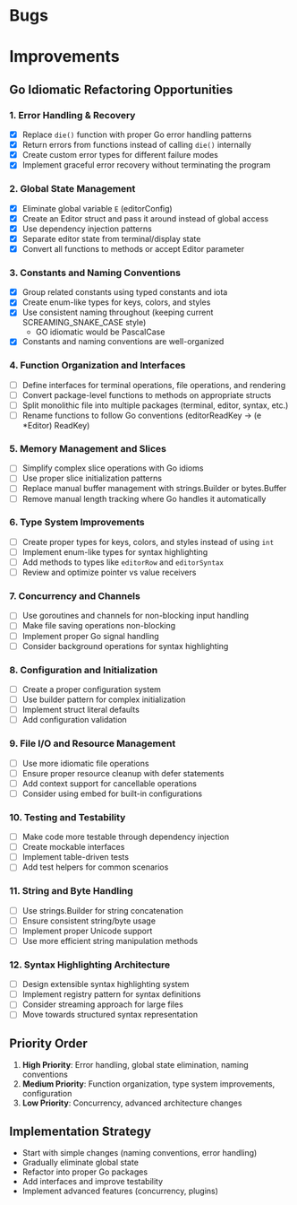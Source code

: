 # Bugs

# Improvements

## Go Idiomatic Refactoring Opportunities

### 1. Error Handling & Recovery

- [x] Replace `die()` function with proper Go error handling patterns
- [x] Return errors from functions instead of calling `die()` internally
- [x] Create custom error types for different failure modes
- [x] Implement graceful error recovery without terminating the program

### 2. Global State Management

- [x] Eliminate global variable `E` (editorConfig)
- [x] Create an Editor struct and pass it around instead of global access
- [x] Use dependency injection patterns
- [x] Separate editor state from terminal/display state
- [x] Convert all functions to methods or accept Editor parameter

### 3. Constants and Naming Conventions

- [x] Group related constants using typed constants and iota
- [x] Create enum-like types for keys, colors, and styles
- [x] Use consistent naming throughout (keeping current SCREAMING_SNAKE_CASE style)
  - GO idiomatic would be PascalCase
- [x] Constants and naming conventions are well-organized

### 4. Function Organization and Interfaces

- [ ] Define interfaces for terminal operations, file operations, and rendering
- [ ] Convert package-level functions to methods on appropriate structs
- [ ] Split monolithic file into multiple packages (terminal, editor, syntax, etc.)
- [ ] Rename functions to follow Go conventions (editorReadKey → (e \*Editor) ReadKey)

### 5. Memory Management and Slices

- [ ] Simplify complex slice operations with Go idioms
- [ ] Use proper slice initialization patterns
- [ ] Replace manual buffer management with strings.Builder or bytes.Buffer
- [ ] Remove manual length tracking where Go handles it automatically

### 6. Type System Improvements

- [ ] Create proper types for keys, colors, and styles instead of using `int`
- [ ] Implement enum-like types for syntax highlighting
- [ ] Add methods to types like `editorRow` and `editorSyntax`
- [ ] Review and optimize pointer vs value receivers

### 7. Concurrency and Channels

- [ ] Use goroutines and channels for non-blocking input handling
- [ ] Make file saving operations non-blocking
- [ ] Implement proper Go signal handling
- [ ] Consider background operations for syntax highlighting

### 8. Configuration and Initialization

- [ ] Create a proper configuration system
- [ ] Use builder pattern for complex initialization
- [ ] Implement struct literal defaults
- [ ] Add configuration validation

### 9. File I/O and Resource Management

- [ ] Use more idiomatic file operations
- [ ] Ensure proper resource cleanup with defer statements
- [ ] Add context support for cancellable operations
- [ ] Consider using embed for built-in configurations

### 10. Testing and Testability

- [ ] Make code more testable through dependency injection
- [ ] Create mockable interfaces
- [ ] Implement table-driven tests
- [ ] Add test helpers for common scenarios

### 11. String and Byte Handling

- [ ] Use strings.Builder for string concatenation
- [ ] Ensure consistent string/byte usage
- [ ] Implement proper Unicode support
- [ ] Use more efficient string manipulation methods

### 12. Syntax Highlighting Architecture

- [ ] Design extensible syntax highlighting system
- [ ] Implement registry pattern for syntax definitions
- [ ] Consider streaming approach for large files
- [ ] Move towards structured syntax representation

## Priority Order

1. **High Priority**: Error handling, global state elimination, naming conventions
2. **Medium Priority**: Function organization, type system improvements, configuration
3. **Low Priority**: Concurrency, advanced architecture changes

## Implementation Strategy

- Start with simple changes (naming conventions, error handling)
- Gradually eliminate global state
- Refactor into proper Go packages
- Add interfaces and improve testability
- Implement advanced features (concurrency, plugins)
